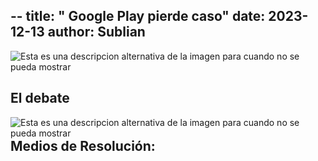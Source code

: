 --
title: "
 Google Play pierde caso"
date: 2023-12-13
author: Sublian
---
<img src="https://www.infobae.com/new-resizer/1-9pmFq7WkkcS5skzzv2Jw-H3dU=/420x280/filters:format(webp):quality(85)/cloudfront-us-east-1.images.arcpublishing.com/infobae/WSFE7FVTMFFPLIWO5GIX4OYTK4.jpg" alt="Esta es una descripcion alternativa de la imagen para cuando no se pueda mostrar"  align="center"/>

## El debate


<img src="https://www.elheraldo.co/sites/default/files/styles/width_414/public/articulo/2023/12/05/gaoqxxox0aa1fx2.jpg?itok=kRazSxDK" alt="Esta es una descripcion alternativa de la imagen para cuando no se pueda mostrar" align="left"/>

## Medios de Resolución:
